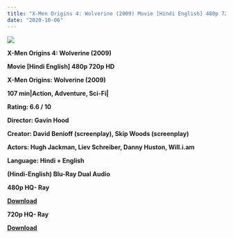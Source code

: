 ```yaml
---
title: "X-Men Origins 4: Wolverine (2009) Movie [Hindi English] 480p 720p HD"
date: "2020-10-06"
---
```


[**![](https://1.bp.blogspot.com/-pQCZ_SrlIUM/Xso3RuSGs6I/AAAAAAAACJ0/WMk4MNzapDoDTiGdoy6y9-K_dVEJ9VJnwCLcBGAsYHQ/s1600/x_men_origins_wolverine4.jpg)**](https://1.bp.blogspot.com/-pQCZ_SrlIUM/Xso3RuSGs6I/AAAAAAAACJ0/WMk4MNzapDoDTiGdoy6y9-K_dVEJ9VJnwCLcBGAsYHQ/s1600/x_men_origins_wolverine4.jpg)

**X-Men Origins 4: Wolverine (2009)**

**Movie \[Hindi English\] 480p 720p HD**

**X-Men Origins: Wolverine (2009)**

**107 min|Action, Adventure, Sci-Fi|**

**Rating: 6.6 / 10**

**Director: Gavin Hood**

**Creator: David Benioff (screenplay), Skip Woods (screenplay)**

**Actors: Hugh Jackman, Liev Schreiber, Danny Huston, Will.i.am**

**Language: Hindi + English**

 **(Hindi-English) Blu-Ray Dual Audio**

**480p HQ- Ray**

[**Download**](https://healthtipschk.co/1954/)

**720p HQ- Ray**

[**Download**](https://healthtipschk.co/1956/)
